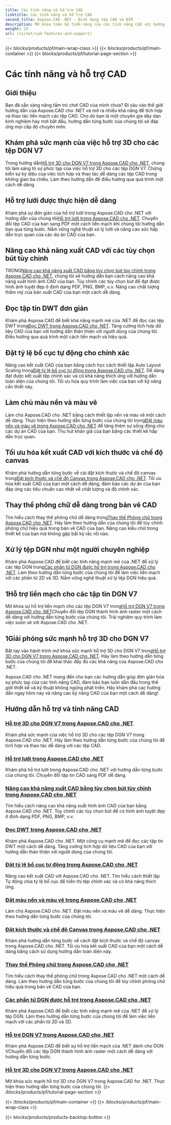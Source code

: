 ```yaml
---
title: Các tính năng và hỗ trợ CAD
linktitle: Các tính năng và hỗ trợ CAD
second_title: Aspose.CAD .NET - Định dạng tệp CAD và BIM
description: Mở khóa toàn bộ tiềm năng của các tính năng CAD với hướng dẫn Aspose.CAD cho .NET. Tìm hiểu hỗ trợ 3D cho DGN V7, xử lý lưới, tùy chỉnh bút và dễ dàng hơn.
weight: 23
url: /vi/net/cad-features-and-support/
---
```


{{< blocks/products/pf/main-wrap-class >}}
{{< blocks/products/pf/main-container >}}
{{< blocks/products/pf/tutorial-page-section >}}

# Các tính năng và hỗ trợ CAD


## Giới thiệu

Bạn đã sẵn sàng nâng tầm trò chơi CAD của mình chưa? Đi sâu vào thế giới hướng dẫn của Aspose.CAD cho .NET và mở ra nhiều khả năng để tích hợp và thao tác liền mạch các tệp CAD. Cho dù bạn là một chuyên gia dày dạn kinh nghiệm hay mới bắt đầu, hướng dẫn từng bước của chúng tôi sẽ đáp ứng mọi cấp độ chuyên môn.

## Khám phá sức mạnh của việc hỗ trợ 3D cho các tệp DGN V7

 Trong hướng dẫn[Hỗ trợ 3D cho DGN V7 trong Aspose.CAD cho .NET](./3d-support-for-dgn-v7/), chúng tôi làm sáng tỏ sự phức tạp của việc hỗ trợ 3D cho các tệp DGN V7. Chứng kiến sự kỳ diệu của việc tích hợp và thao tác dễ dàng các tệp CAD trong không gian ba chiều. Làm theo hướng dẫn để điều hướng qua quá trình một cách dễ dàng.

## Hỗ trợ lưới được thực hiện dễ dàng

 Khám phá sự đơn giản của hỗ trợ lưới trong Aspose.CAD cho .NET với hướng dẫn của chúng tôi[Hỗ trợ lưới trong Aspose.CAD cho .NET](./mesh-support/). Chuyển đổi tệp CAD của bạn sang PDF một cách liền mạch khi chúng tôi hướng dẫn bạn qua từng bước. Nắm vững nghệ thuật xử lý lưới và nâng cao sức hấp dẫn trực quan của các dự án CAD của bạn.

## Nâng cao khả năng xuất CAD với các tùy chọn bút tùy chỉnh

 TRONG[Nâng cao khả năng xuất CAD bằng tùy chọn bút tùy chỉnh trong Aspose.CAD cho .NET](./pen-support-in-export/), chúng tôi sẽ hướng dẫn bạn cách nâng cao khả năng xuất hình ảnh CAD của bạn. Tùy chỉnh các tùy chọn bút để đạt được hình ảnh tuyệt đẹp ở định dạng PDF, PNG, BMP, v.v. Nâng cao chất lượng thẩm mỹ của bản xuất CAD của bạn một cách dễ dàng.

## Đọc tập tin DWT đơn giản

Khám phá Aspose.CAD để biết khả năng mạnh mẽ của .NET để đọc các tệp DWT trong[Đọc DWT trong Aspose.CAD cho .NET](./reading-dwt/). Tăng cường tích hợp dữ liệu CAD của bạn với hướng dẫn thân thiện với người dùng của chúng tôi. Điều hướng qua quá trình một cách liền mạch và hiệu quả.

## Đặt tỷ lệ bố cục tự động cho chính xác

 Nâng cao kết xuất CAD của bạn bằng cách học cách thiết lập Auto Layout Scaling trong[Đặt tỷ lệ bố cục tự động trong Aspose.CAD cho .NET](./setting-auto-layout-scaling/). Dễ dàng đạt được kết xuất tệp chính xác và có khả năng thích ứng với hướng dẫn toàn diện của chúng tôi. Tối ưu hóa quy trình làm việc của bạn với kỹ năng cần thiết này.

## Làm chủ màu nền và màu vẽ

 Làm chủ Aspose.CAD cho .NET bằng cách thiết lập nền và màu vẽ một cách dễ dàng. Thực hiện theo hướng dẫn từng bước của chúng tôi trong[Đặt màu nền và màu vẽ trong Aspose.CAD cho .NET](./setting-background-and-drawing-colors/) để tăng thêm sự sống động cho các dự án CAD của bạn. Thu hút khán giả của bạn bằng các thiết kế hấp dẫn trực quan.

## Tối ưu hóa kết xuất CAD với kích thước và chế độ canvas

Khám phá hướng dẫn từng bước về cài đặt kích thước và chế độ canvas trong[Đặt kích thước và chế độ Canvas trong Aspose.CAD cho .NET](./setting-canvas-size-and-mode/). Tối ưu hóa kết xuất CAD của bạn một cách dễ dàng, đảm bảo các dự án của bạn đáp ứng các tiêu chuẩn cao nhất về chất lượng và độ chính xác.

## Thay thế phông chữ dễ dàng trong bản vẽ CAD

 Tìm hiểu cách thay thế phông chữ dễ dàng trong[Thay thế Phông chữ trong Aspose.CAD cho .NET](./substituting-fonts/). Hãy làm theo hướng dẫn của chúng tôi để tùy chỉnh phông chữ hiệu quả trong bản vẽ CAD của bạn. Nâng cao kiểu chữ trong thiết kế của bạn mà không gặp bất kỳ rắc rối nào.

## Xử lý tệp DGN như một người chuyên nghiệp

 Khám phá Aspose.CAD để biết các tính năng mạnh mẽ của .NET để xử lý các tệp DGN trong[Các phần tử DGN được hỗ trợ trong Aspose.CAD cho .NET](./supported-dgn-elements/). Làm theo hướng dẫn từng bước của chúng tôi để làm việc liền mạch với các phần tử 2D và 3D. Nắm vững nghệ thuật xử lý tệp DGN hiệu quả.

## 1Hỗ trợ liền mạch cho các tập tin DGN V7

 Mở khóa sự hỗ trợ liền mạch cho các tệp DGN V7 trong[Hỗ trợ DGN V7 trong Aspose.CAD cho .NET](./support-for-dgn-v7/)Chuyển đổi tệp DGN thành hình ảnh raster một cách dễ dàng với hướng dẫn từng bước của chúng tôi. Trải nghiệm quy trình làm việc suôn sẻ với Aspose.CAD cho .NET.

## 1Giải phóng sức mạnh hỗ trợ 3D cho DGN V7

 Bắt tay vào hành trình mở khóa sức mạnh hỗ trợ 3D cho DGN V7 trong[Hỗ trợ 3D cho DGN V7 trong Aspose.CAD cho .NET](./support-of-3d-for-dgn-v7/). Hãy làm theo hướng dẫn từng bước của chúng tôi để khai thác đầy đủ các khả năng của Aspose.CAD cho .NET.

Aspose.CAD cho .NET mang đến cho bạn các hướng dẫn giúp đơn giản hóa sự phức tạp của các tính năng CAD, đảm bảo bạn luôn dẫn đầu trong thế giới thiết kế và kỹ thuật không ngừng phát triển. Hãy khám phá các hướng dẫn ngay hôm nay và nâng cao kỹ năng CAD của bạn một cách dễ dàng!
## Hướng dẫn hỗ trợ và tính năng CAD
### [Hỗ trợ 3D cho DGN V7 trong Aspose.CAD cho .NET](./3d-support-for-dgn-v7/)
Khám phá sức mạnh của việc hỗ trợ 3D cho các tệp DGN V7 trong Aspose.CAD cho .NET. Hãy làm theo hướng dẫn từng bước của chúng tôi để tích hợp và thao tác dễ dàng với các tệp CAD.
### [Hỗ trợ lưới trong Aspose.CAD cho .NET](./mesh-support/)
Khám phá hỗ trợ lưới trong Aspose.CAD cho .NET với hướng dẫn từng bước của chúng tôi. Chuyển đổi tập tin CAD sang PDF dễ dàng.
### [Nâng cao khả năng xuất CAD bằng tùy chọn bút tùy chỉnh trong Aspose.CAD cho .NET](./pen-support-in-export/)
Tìm hiểu cách nâng cao khả năng xuất hình ảnh CAD của bạn bằng Aspose.CAD cho .NET. Tùy chỉnh các tùy chọn bút để có hình ảnh tuyệt đẹp ở định dạng PDF, PNG, BMP, v.v.
### [Đọc DWT trong Aspose.CAD cho .NET](./reading-dwt/)
Khám phá Aspose.CAD cho .NET. Một công cụ mạnh mẽ để đọc các tập tin DWT một cách dễ dàng. Tăng cường tích hợp dữ liệu CAD của bạn với hướng dẫn thân thiện với người dùng của chúng tôi.
### [Đặt tỷ lệ bố cục tự động trong Aspose.CAD cho .NET](./setting-auto-layout-scaling/)
Nâng cao kết xuất CAD với Aspose.CAD cho .NET. Tìm hiểu cách thiết lập Tự động chia tỷ lệ bố cục để hiển thị tệp chính xác và có khả năng thích ứng.
### [Đặt màu nền và màu vẽ trong Aspose.CAD cho .NET](./setting-background-and-drawing-colors/)
Làm chủ Aspose.CAD cho .NET. Đặt màu nền và màu vẽ dễ dàng. Thực hiện theo hướng dẫn từng bước của chúng tôi.
### [Đặt kích thước và chế độ Canvas trong Aspose.CAD cho .NET](./setting-canvas-size-and-mode/)
Khám phá hướng dẫn từng bước về cách đặt kích thước và chế độ canvas trong Aspose.CAD cho .NET. Tối ưu hóa kết xuất CAD của bạn một cách dễ dàng bằng cách sử dụng hướng dẫn toàn diện này.
### [Thay thế Phông chữ trong Aspose.CAD cho .NET](./substituting-fonts/)
Tìm hiểu cách thay thế phông chữ trong Aspose.CAD cho .NET một cách dễ dàng. Làm theo hướng dẫn từng bước của chúng tôi để tùy chỉnh phông chữ hiệu quả trong bản vẽ CAD của bạn.
### [Các phần tử DGN được hỗ trợ trong Aspose.CAD cho .NET](./supported-dgn-elements/)
Khám phá Aspose.CAD để biết các tính năng mạnh mẽ của .NET để xử lý tệp DGN. Làm theo hướng dẫn từng bước của chúng tôi để làm việc liền mạch với các phần tử 2D và 3D.
### [Hỗ trợ DGN V7 trong Aspose.CAD cho .NET](./support-for-dgn-v7/)
Khám phá Aspose.CAD để biết sự hỗ trợ liền mạch của .NET dành cho DGN VChuyển đổi các tệp DGN thành hình ảnh raster một cách dễ dàng với hướng dẫn từng bước.
### [Hỗ trợ 3D cho DGN V7 trong Aspose.CAD cho .NET](./support-of-3d-for-dgn-v7/)
Mở khóa sức mạnh hỗ trợ 3D cho DGN V7 trong Aspose.CAD for .NET. Thực hiện theo hướng dẫn từng bước của chúng tôi.
{{< /blocks/products/pf/tutorial-page-section >}}

{{< /blocks/products/pf/main-container >}}
{{< /blocks/products/pf/main-wrap-class >}}

{{< blocks/products/products-backtop-button >}}
